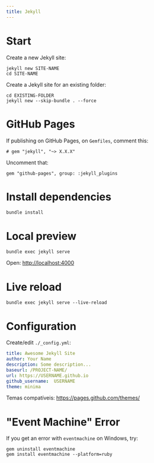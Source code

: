 ```yaml
---
title: Jekyll
---
```


# Start

Create a new Jekyll site:

    jekyll new SITE-NAME
    cd SITE-NAME

Create a Jekyll site for an existing folder:

    cd EXISTING-FOLDER
    jekyll new --skip-bundle . --force


# GitHub Pages

If publishing on GitHub Pages, on `Gemfiles`, comment this:

    # gem "jekyll", "~> X.X.X"

Uncomment that:

    gem "github-pages", group: :jekyll_plugins


# Install dependencies

    bundle install
    
# Local preview

    bundle exec jekyll serve
    
Open: <http://localhost:4000>

# Live reload

    bundle exec jekyll serve --live-reload

# Configuration

Create/edit `./_config.yml`:

```yml
title: Awesome Jekyll Site
author: Your Name
description: Some description...
baseurl: /PROJECT-NAME/
url: https://USERNAME.github.io
github_username:  USERNAME
theme: minima
```

Temas compatíveis: <https://pages.github.com/themes/>

# "Event Machine" Error

If you get an error with `eventmachine` on Windows, try:

    gem uninstall eventmachine
    gem install eventmachine --platform=ruby

